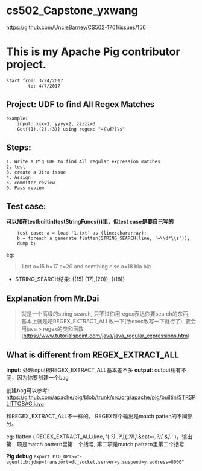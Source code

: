 # cs502_Capstone_yxwang
https://github.com/UncleBarney/CS502-1701/issues/156

# This is my Apache Pig contributor project.
	start from: 3/24/2017
		    to: 4/7/2017

## Project: UDF to find All Regex Matches
	example: 
		input: xxx=1, yyyy=2, zzzzz=3
		Get{(1),(2),(3)} using regex: "=(\d?)\s"

## Steps:
	1. Write a Pig UDF to find All regular expression matches
	2. test
	3. create a Jira issue
	4. Assign
	5. commiter review
	6. Pass review

## Test case:

**可以加在testbuiltin(testStringFuncs())里，但test case是要自己写的**

```
	test case: a = load '1.txt' as (line:chararray);
	b = foreach a generate flatten(STRING_SEARCH(line, '=\\d*\\s'));
	dump b;
```
eg:
> 1.txt 
> a=15 b=17 c=20 and somthing else
> a=18 bla bla

- STRING_SEARCH结果: {(15),(17),(20)}, {(18)}

## Explanation from Mr.Dai
> 就是一个高级的string search, 只不过你用regex表达你要search的东西, 基本上就是吧REGEX_EXTRACT_ALL改一下(改exec改写一下就行了), 要会用java   > regex的类和函数(https://www.tutorialspoint.com/java/java_regular_expressions.htm)

## What is different from REGEX_EXTRACT_ALL
**input**: 处理input根REGEX_EXTRACT_ALL基本差不多
**output**: output稍有不同，因为你要创建一个bag

创建bag可以参考:
https://github.com/apache/pig/blob/trunk/src/org/apache/pig/builtin/STRSPLITTOBAG.java

和REGEX_EXTRACT_ALL不一样的。
REGEX每个输出是match patten的不同部分。

eg:
flatten ( REGEX_EXTRACT_ALL(line, '(.*?) .*?\\[(.*?)\\].*&cat=(.*?)[ &].*' )，输出第一项是match pattern里第一个括号, 第二项是match pattern里第二个括号

**Pig debug** ```export PIG_OPTS="-agentlib:jdwp=transport=dt_socket,server=y,suspend=y,address=8000"```

